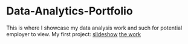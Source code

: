 # Data-Analytics-Portfolio
This is where I showcase my data analysis work and such for potential employer to view.
My first project: [slideshow](https://slides.com/d/UJPboUw/live#/0/18) 
[the work](https://deepnote.com/workspace/uni-b780-ef93fdef-c706-47b3-b054-4b4a1e6442fe/project/NU-project-be108f48-4df2-4c72-9193-d5ea684325ba/%2FNU%20DA%20Proj.ipynb)
